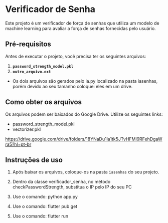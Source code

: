 # Verificador de Senha

Este projeto é um verificador de força de senhas que utiliza um modelo de machine learning para avaliar a força de senhas fornecidas pelo usuário.

## Pré-requisitos

Antes de executar o projeto, você precisa ter os seguintes arquivos:

1. **`password_strength_model.pkl`** 
2. **`outro_arquivo.ext`** 

- Os dois arquivos são gerados pelo ia.py localizado na pasta iasenhas, porém devido ao seu tamanho coloquei eles em um drive.

## Como obter os arquivos

Os arquivos podem ser baixados do Google Drive. Utilize os seguintes links:

- password_strength_model.pkl
- vectorizer.pkl

https://drive.google.com/drive/folders/18YNaDu1la1tk5JTvHFMl9RFehDgaWra5?hl=pt-br

## Instruções de uso

1. Após baixar os arquivos, coloque-os na pasta `iasenhas` do seu projeto.

2. Dentro da classe verificador_senha, no método checkPasswordStrength, substitua o IP pelo IP do seu PC

3. Use o comando: python app.py

4. Use o comando: flutter pub get

5. Use o comando: flutter run


